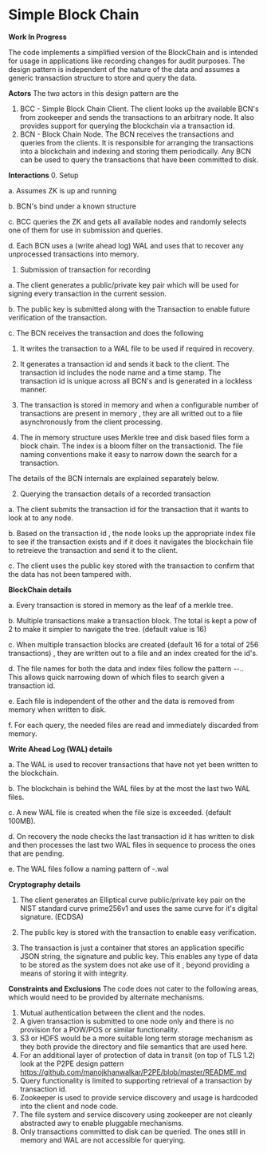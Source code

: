 # **Simple Block Chain**

**Work In Progress**

The code implements a simplified version of the BlockChain and is intended for usage in applications like recording changes for audit purposes. 
The design pattern is independent of the nature of the data and assumes a generic transaction structure to store and query the data. 

**Actors**
The two actors in this design pattern are the 
1. BCC - Simple Block Chain Client. The client looks up the available BCN's from zookeeper and sends the transactions to an arbitrary node. It also provides support for querying the blockchain via a transaction id. 
2. BCN -  Block Chain Node. The BCN receives the transactions and queries from the clients. It is responsible for arranging the transactions into a blockchain and indexing and storing them periodically. Any BCN can be used to query the transactions that have been committed to disk.

**Interactions**
0. Setup 
   
a. Assumes ZK is up and running 
   
b. BCN's bind under a known structure 
   
c. BCC queries the ZK and gets all available nodes and randomly selects one of them for use in submission and queries.
   
d. Each BCN uses a (write ahead log) WAL and uses that to recover any unprocessed transactions into memory. 

1. Submission of transaction for recording 
   
a. The client generates a public/private key pair which will be used for signing every transaction in the current session. 
    
b. The  public key is submitted along with the Transaction to enable future verification of the transaction.
    
c. The BCN receives the transaction and does the following 
        
1. It writes the transaction to a WAL file to be used if required in recovery.
   
2. It generates a transaction id and sends it back to the client. The transaction id includes the node name and a time stamp. The transaction id is unique across all BCN's and is generated in a lockless manner. 
   
3. The transaction is stored in memory and when a configurable number of transactions are present in memory , they are all writted out to a file asynchronously from the client processing.
   
4. The in memory structure uses Merkle tree and disk based files form a block chain. The index is a bloom filter on the transactionid. The file naming conventions make it easy to narrow down the search for a transaction.

The details of the BCN internals are explained separately below.

2. Querying the transaction details of a recorded transaction
   
a. The client submits the transaction id for the transaction that it wants to look at to any node.
    
b. Based on the transaction id , the node looks up the appropriate index file to see if the transaction exists and if it does it navigates the blockchain file to retreieve the transaction and send it to the client.
   
c. The client uses the public key stored with the transaction to confirm that the data has not been tampered with.

**BlockChain details**

a. Every transaction is stored in memory as the leaf of a merkle tree. 
   
b. Multiple transactions make a transaction block. The total is kept a pow of 2 to make it simpler to navigate the tree. (default value is 16)
   
c. When multiple transaction blocks are created (default 16 for a total of 256 transactions) , they are written out to a file and an index created for the id's.
   
d. The file names for both the data and index files follow the pattern <node name>-<start>-<end>.<extension>. This allows quick narrowing down of which files to search given a transaction id. 
   
e. Each file is independent of the other and the data is removed from memory when written to disk. 
   
f. For each query, the needed files are read and immediately discarded from memory.  

**Write Ahead Log (WAL) details**

a. The WAL is used to recover transactions that have not yet been written to the blockchain.

b. The blockchain is behind the WAL files by at the most the last two WAL files. 

c. A new WAL file is created when the file size is exceeded. (default 100MB). 

d. On recovery the node checks the last transaction id it has written to disk and then processes the last two WAL files in sequence to process the ones that are pending.

e. The WAL files follow a naming pattern of <node name>-<time>.wal


**Cryptography details**

1. The client generates an Elliptical curve public/private key pair on the NIST standard curve prime256v1 and uses the same curve for it's digital signature. (ECDSA)

2. The public key is stored with the transaction to enable easy verification.
   
3. The transaction is just a container that stores an application specific JSON string, the signature and public key. This enables any type of data to be stored as the system does not ake use of it , beyond providing a means of storing it with integrity.

**Constraints and Exclusions**
The code does not cater to the following areas, which would need to be provided by alternate mechanisms.
1. Mutual authentication between the client and the nodes.
2. A given transaction is submitted to one node only and there is no provision for a POW/POS or similar functionality.
3. S3 or HDFS would be a more suitable long term storage mechanism as they both provide the directory and file semantics that are used here.
4. For an additional layer of protection of data in transit (on top of TLS 1.2) look at the P2PE design pattern https://github.com/manojkhanwalkar/P2PE/blob/master/README.md
5. Query functionality is limited to supporting retrieval of a transaction by transaction id. 
6. Zookeeper is used to provide service discovery and usage is hardcoded into the client and node code.
7. The file system and service discovery using zookeeper are not cleanly abstracted awy to enable pluggable mechanisms.
8. Only transactions committed to disk can be queried. The ones still in memory and WAL are not accessible for querying.